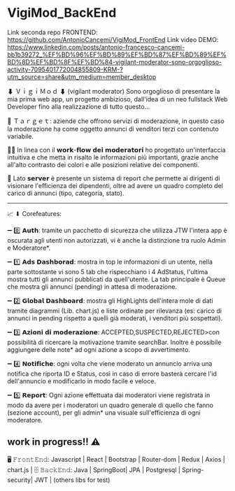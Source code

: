 # VigiMod_BackEnd
Link seconda repo FRONTEND: https://github.com/AntonioCancemi/VigiMod_FrontEnd
Link video DEMO: https://www.linkedin.com/posts/antonio-francesco-cancemi-bb1b39272_%EF%BD%96%EF%BD%89%EF%BD%87%EF%BD%89%EF%BD%8D%EF%BD%8F%EF%BD%84-vigilant-moderator-sono-orgoglioso-activity-7095401772004855809-KRM-?utm_source=share&utm_medium=member_desktop

⬇ ＶｉｇｉＭｏｄ ⬇
(vigilant moderator)
Sono orgoglioso di presentare la mia prima web app, un progetto ambizioso, dall'idea di un neo fullstack Web Developer fino alla realizzazione di tutto questo...

🎯 Ｔａｒｇｅｔ: aziende che offrono servizi di moderazione, in questo caso la moderazione ha come oggetto annunci di venditori terzi con contenuto variabile.

👨‍💻 In linea con il 𝘄𝗼𝗿𝗸-𝗳𝗹𝗼𝘄 𝗱𝗲𝗶 𝗺𝗼𝗱𝗲𝗿𝗮𝘁𝗼𝗿𝗶 ho progettato un'interfaccia
intuitiva e che metta in risalto le informazioni più importanti, grazie anche all'alto contrasto dei colori e alle posizioni relative dei componenti.

🤖 Lato 𝘀𝗲𝗿𝘃𝗲𝗿 è presente un sistema di report che permette ai dirigenti di
visionare l'efficienza dei dipendenti, oltre ad avere un quadro completo del
carico di annunci (tipo, categoria, stato).

----------------------------
📈 ⬇ Corefeatures:

➖ 0️⃣ 𝗔𝘂𝘁𝗵: tramite un pacchetto di sicurezza che utilizza JTW l'intera app è oscurata agli utenti non autorizzati, vi è anche la distinzione tra ruolo Admin e Moderatore*.

➖ 1️⃣ 𝗔𝗱𝘀 𝗗𝗮𝘀𝗵𝗯𝗼𝗿𝗮𝗱: mostra in top le informazioni di un utente, nella parte sottostante vi sono 5 tab che rispecchiano i 4 AdStatus, l'ultima mostra tutti gli annunci pubblicati da quell'utente. La tab principale è Queue che mostra gli annunci (pending) in attesa di moderazione.

➖ 2️⃣ 𝗚𝗹𝗼𝗯𝗮𝗹 𝗗𝗮𝘀𝗵𝗯𝗼𝗮𝗿𝗱: mostra gli HighLights dell'intera mole di dati tramite diagrammi (Lib. chart.js) e liste ordinate per rilevanza (es: carico di annunci in pending rispetto a quelli già moderati, i venditori più sospettati).

➖ 3️⃣ 𝗔𝘇𝗶𝗼𝗻𝗶 𝗱𝗶 𝗺𝗼𝗱𝗲𝗿𝗮𝘇𝗶𝗼𝗻𝗲: ACCEPTED,SUSPECTED,REJECTED>con possibilità di ricercare la motivazione tramite searchBar. Inoltre è possibile aggiungere delle note* ad ogni azione a scopo di avvertimento.

➖ 4️⃣ 𝗡𝗼𝘁𝗶𝗳𝗶𝗰𝗵𝗲: ogni volta che viene moderato un annuncio arriva una notifica che riporta ID e Status, così in caso di errore basterà cercare l'id dell'annuncio e modificarlo in modo facile e veloce.

➖ 5️⃣ 𝗥𝗲𝗽𝗼𝗿𝘁: Ogni azione effettuata dai moderatori viene registrata in modo da avere per i moderatori un quadro generale di quello che fanno (sezione account), per gli admin* una visuale sull'efficienza di ogni moderatore.

work in progress!! ⚠
----------------------------
🖥 𝙵𝚛𝚘𝚗𝚝𝙴𝚗𝚍:
Javascript | React | Bootstrap | Router-dom | Redux | Axios | chart.js |
🗄 𝙱𝚊𝚌𝚔𝙴𝚗𝚍:
Java | SpringBoot| JPA | Postgresql | Spring-security| JWT | (others libs for test)

